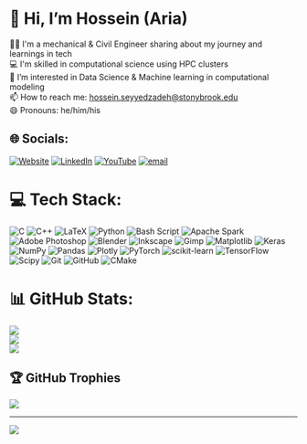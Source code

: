 # 👋 Hi, I’m Hossein (Aria)
🧑‍🎓 I'm a mechanical & Civil Engineer sharing about my journey and learnings in tech<br>💻 I'm skilled in computational science using HPC clusters<br>👀 I’m interested in Data Science & Machine learning in computational modeling<br>📫 How to reach me: hossein.seyyedzadeh@stonybrook.edu<br>😄 Pronouns: he/him/his


## 🌐 Socials:
[![Website](https://img.shields.io/badge/Website-informational?style=flat&logo=google-chrome&logoColor=white)](https://hosseinsz93.github.io/) [![LinkedIn](https://img.shields.io/badge/LinkedIn-%230077B5.svg?logo=linkedin&logoColor=white)](https://linkedin.com/in/hosseinseyedzadeh) [![YouTube](https://img.shields.io/badge/YouTube-%23FF0000.svg?logo=youtube&logoColor=white)](https://youtube.com/@hosseinsz93) [![email](https://img.shields.io/badge/Email-D14836?logo=gmail&logoColor=white)](mailto:hossein.seyyedzadeh@stonybrook.edu) 

# 💻 Tech Stack:
![C](https://img.shields.io/badge/c-%2300599C.svg?style=for-the-badge&logo=c&logoColor=white) ![C++](https://img.shields.io/badge/c++-%2300599C.svg?style=for-the-badge&logo=c%2B%2B&logoColor=white) ![LaTeX](https://img.shields.io/badge/latex-%23008080.svg?style=for-the-badge&logo=latex&logoColor=white) ![Python](https://img.shields.io/badge/python-3670A0?style=for-the-badge&logo=python&logoColor=ffdd54) ![Bash Script](https://img.shields.io/badge/bash_script-%23121011.svg?style=for-the-badge&logo=gnu-bash&logoColor=white) ![Apache Spark](https://img.shields.io/badge/Apache%20Spark-FDEE21?style=for-the-badge&logo=apachespark&logoColor=black) ![Adobe Photoshop](https://img.shields.io/badge/adobe%20photoshop-%2331A8FF.svg?style=for-the-badge&logo=adobe%20photoshop&logoColor=white) ![Blender](https://img.shields.io/badge/blender-%23F5792A.svg?style=for-the-badge&logo=blender&logoColor=white) ![Inkscape](https://img.shields.io/badge/Inkscape-e0e0e0?style=for-the-badge&logo=inkscape&logoColor=080A13) ![Gimp](https://img.shields.io/badge/Gimp-657D8B?style=for-the-badge&logo=gimp&logoColor=FFFFFF) ![Matplotlib](https://img.shields.io/badge/Matplotlib-%23ffffff.svg?style=for-the-badge&logo=Matplotlib&logoColor=black) ![Keras](https://img.shields.io/badge/Keras-%23D00000.svg?style=for-the-badge&logo=Keras&logoColor=white) ![NumPy](https://img.shields.io/badge/numpy-%23013243.svg?style=for-the-badge&logo=numpy&logoColor=white) ![Pandas](https://img.shields.io/badge/pandas-%23150458.svg?style=for-the-badge&logo=pandas&logoColor=white) ![Plotly](https://img.shields.io/badge/Plotly-%233F4F75.svg?style=for-the-badge&logo=plotly&logoColor=white) ![PyTorch](https://img.shields.io/badge/PyTorch-%23EE4C2C.svg?style=for-the-badge&logo=PyTorch&logoColor=white) ![scikit-learn](https://img.shields.io/badge/scikit--learn-%23F7931E.svg?style=for-the-badge&logo=scikit-learn&logoColor=white) ![TensorFlow](https://img.shields.io/badge/TensorFlow-%23FF6F00.svg?style=for-the-badge&logo=TensorFlow&logoColor=white) ![Scipy](https://img.shields.io/badge/SciPy-%230C55A5.svg?style=for-the-badge&logo=scipy&logoColor=%white) ![Git](https://img.shields.io/badge/git-%23F05033.svg?style=for-the-badge&logo=git&logoColor=white) ![GitHub](https://img.shields.io/badge/github-%23121011.svg?style=for-the-badge&logo=github&logoColor=white) ![CMake](https://img.shields.io/badge/CMake-%23008FBA.svg?style=for-the-badge&logo=cmake&logoColor=white)
# 📊 GitHub Stats:
![](https://github-readme-stats.vercel.app/api?username=hosseinsz93&theme=dark&hide_border=false&include_all_commits=false&count_private=false)<br/>
![](https://nirzak-streak-stats.vercel.app/?user=hosseinsz93&theme=dark&hide_border=false)<br/>
![](https://github-readme-stats.vercel.app/api/top-langs/?username=hosseinsz93&theme=dark&hide_border=false&include_all_commits=false&count_private=false&layout=compact)

## 🏆 GitHub Trophies
![](https://github-profile-trophy.vercel.app/?username=hosseinsz93&theme=radical&no-frame=false&no-bg=true&margin-w=4)

---
[![](https://visitcount.itsvg.in/api?id=hosseinsz93&icon=0&color=0)](https://visitcount.itsvg.in)

<!-- Proudly created with GPRM ( https://gprm.itsvg.in ) -->
